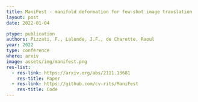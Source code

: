 ```yaml
---
title: ManiFest - manifold deformation for few-shot image translation
layout: post
date: 2022-01-04

ptype: publication
authors: Pizzati, F., Lalonde, J.F., de Charette, Raoul
year: 2022
type: conference
where: arxiv
image: assets/img/manifest.png
res-list:
  - res-link: https://arxiv.org/abs/2111.13681
    res-title: Paper
  - res-link: https://github.com/cv-rits/ManiFest
    res-title: Code
---
```

